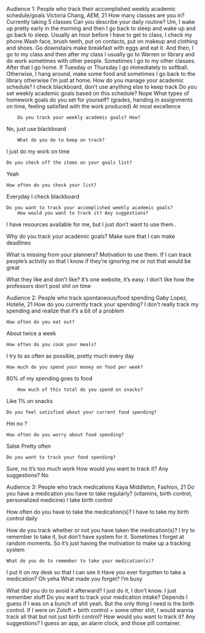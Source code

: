 Audience 1: People who track their accomplished weekly academic schedule/goals
Victoria Chang, AEM, 21
    How many classes are you in?
Currently taking 5 classes
    Can you describe your daily routine?
Um, I wake up pretty early in the morning and then I go back to sleep and wake up and go back to sleep. Usually an hour before I have to get to class, I check my phone.Wash face, brush teeth, put on contacts, put on makeup and clothing and shoes. Go downstairs make breakfast with eggs and eat it. And then, I go to my class and then after my class I usually go to Warren or library and do work sometimes with other people. Sometimes I go to my other classes. After that I go home. If Tuesday or Thursday I go immediately to softball. Otherwise, I hang around, make some food and sometimes I go back to the library otherwise I’m just at home.
    How do you manage your academic schedule?
I check blackboard, don’t use anything else to keep track
    Do you set weekly academic goals based on this schedule?
Nope
        What types of homework goals do you set for yourself? (grades, handing in
assignments on time, feeling satisfied with the work produced)
At most excellence
 
        Do you track your weekly academic goals? How?
No, just use blackboard
 
        What do you do to keep on track?
I just do my work on time
 
    Do you check off the items on your goals list?
Yeah
 
    How often do you check your list?
Everyday I check blackboard
 
    Do you want to track your accomplished weekly academic goals?
        How would you want to track it? Any suggestions?
I have resources available for me, but I just don’t want to use them .
 
Why do you track your academic goals?
Make sure that I can make deadlines
 
What is missing from your planners?
Motivation to use them. If I can track people’s activity so that I know if they’re ignoring me or not that would be great

 
What they like and don’t like?
It’s one website, it’s easy. I don’t like how the professors don’t post shit on time
   
Audience 2: People who track spontaneous/food spending
Gaby Lopez, Hotelie, 21
    How do you currently track your spending?
I don’t really track my spending and realize that it’s a bit of a problem
 
    How often do you eat out?
About twice a week
 
    How often do you cook your meals?
I try to as often as possible, pretty much every day
 
    How much do you spend your money on food per week?
80% of my spending goes to food  
 
        How much of this total do you spend on snacks?
Like 1% on snacks
 
    Do you feel satisfied about your current food spending?
Hm no ?
 
    How often do you worry about food spending?
Salsk Pretty often
 
    Do you want to track your food spending?
Sure, no it’s too much work
        How would you want to track it? Any suggestions?
No
 
Audience 3: People who track medications
Kaya Middleton, Fashion, 21
Do you have a medication you have to take regularly?  (vitamins, birth control, personalized medicine)
I take birth control
 
How often do you have to take the medication(s)?
I have to take my birth control daily
 
How do you track whether or not you have taken the medication(s)?
I try to remember to take it, but don’t have system for it. Sometimes I forget at random moments. So it’s just having the motivation to make up a tracking system
 
    What do you do to remember to take your medication(s)?
I put it on my desk so that I can see it
Have you ever forgotten to take a medication?
Oh yeha
What made you forget?
I’m busy
 
What did you do to avoid it afterward?
I just do it, I don’t know. I just remember stuff
Do you want to track your medication intake?
Depends I guess if I was on a bunch of shit yeah. But the only thing I need is the birth control. If I were on Zoloft + birth control + some other shit, I would wanna track all that but not just birth control?
    How would you want to track it? Any suggestions?
            I guess an app, an alarm clock, and those pill container.
 

